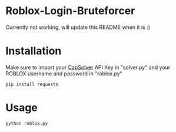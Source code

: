 # Roblox-Login-Bruteforcer
Currently not working, will update this README when it is :)

# Installation

Make sure to import your [CapSolver](https://capsolver.com) API Key in "solver.py" and your ROBLOX username and password in "roblox.py"

```
pip install requests
```

# Usage
```
python roblox.py
```
